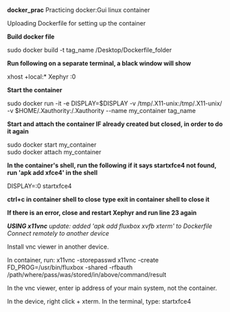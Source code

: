**docker_prac**
Practicing docker:Gui linux container

Uploading Dockerfile for setting up the container


**Build docker file**

sudo docker build -t tag_name /Desktop/Dockerfile_folder

**Run following on a separate terminal, a black window will show**

xhost +local:*
Xephyr :0

**Start the container**

sudo docker run -it -e DISPLAY=$DISPLAY -v /tmp/.X11-unix:/tmp/.X11-unix/ -v $HOME/.Xauthority:/.Xauthority --name my_container tag_name

**Start and attach the container IF already created but closed, in order to do it again**

sudo docker start my_container  
sudo docker attach my_container

**In the container's shell, run the following**
**if it says startxfce4 not found, run 'apk add xfce4' in the shell**

DISPLAY=:0 startxfce4

**ctrl+c in container shell to close**
**type exit in container shell to close it**

**If there is an error, close and restart Xephyr and run line 23 again**

**_USING x11vnc_**
_update: added 'apk add fluxbox xvfb xterm' to Dockerfile_
_Connect remotely to another device_

Install vnc viewer in another device.

In container, run:
  x11vnc -storepasswd
  x11vnc -create FD_PROG=/usr/bin/fluxbox -shared -rfbauth /path/where/pass/was/stored/in/above/command/result
 
In the vnc viewer, enter ip address of your main system, not the container.

In the device, right click + xterm.
In the terminal, type:
  startxfce4
  
  





